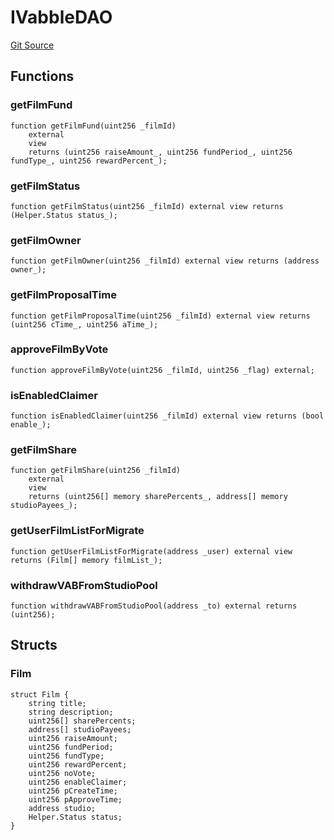 # IVabbleDAO
[Git Source](https://github.com/Mill1995/VABDAO/blob/c1ade743ae4227c63e3d49544ad80f6b569b00da/contracts/interfaces/IVabbleDAO.sol)


## Functions
### getFilmFund


```solidity
function getFilmFund(uint256 _filmId)
    external
    view
    returns (uint256 raiseAmount_, uint256 fundPeriod_, uint256 fundType_, uint256 rewardPercent_);
```

### getFilmStatus


```solidity
function getFilmStatus(uint256 _filmId) external view returns (Helper.Status status_);
```

### getFilmOwner


```solidity
function getFilmOwner(uint256 _filmId) external view returns (address owner_);
```

### getFilmProposalTime


```solidity
function getFilmProposalTime(uint256 _filmId) external view returns (uint256 cTime_, uint256 aTime_);
```

### approveFilmByVote


```solidity
function approveFilmByVote(uint256 _filmId, uint256 _flag) external;
```

### isEnabledClaimer


```solidity
function isEnabledClaimer(uint256 _filmId) external view returns (bool enable_);
```

### getFilmShare


```solidity
function getFilmShare(uint256 _filmId)
    external
    view
    returns (uint256[] memory sharePercents_, address[] memory studioPayees_);
```

### getUserFilmListForMigrate


```solidity
function getUserFilmListForMigrate(address _user) external view returns (Film[] memory filmList_);
```

### withdrawVABFromStudioPool


```solidity
function withdrawVABFromStudioPool(address _to) external returns (uint256);
```

## Structs
### Film

```solidity
struct Film {
    string title;
    string description;
    uint256[] sharePercents;
    address[] studioPayees;
    uint256 raiseAmount;
    uint256 fundPeriod;
    uint256 fundType;
    uint256 rewardPercent;
    uint256 noVote;
    uint256 enableClaimer;
    uint256 pCreateTime;
    uint256 pApproveTime;
    address studio;
    Helper.Status status;
}
```

